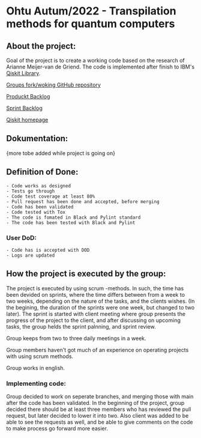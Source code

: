 # Ohtu Autum/2022 - Transpilation methods for quantum computers

## About the project:
 
Goal of the project is to create a working code based on the research of Arianne Meijer-van de Griend. The code is implemented after finish to IBM's [Qiskit Library](https://github.com/Qiskit).

[Groups fork/woking GitHub repository](https://github.com/Helsinki-Qubits/qiskit-terra)

[Produckt Backlog](https://helsinkifi-my.sharepoint.com/:x:/r/personal/millakel_ad_helsinki_fi/_layouts/15/Doc.aspx?sourcedoc=%7BC58FB878-9F7B-4334-93D8-647B7DFE3E74%7D&file=Product%20backlog.xlsx&action=default&mobileredirect=true)

[Sprint Backlog](https://helsinkifi-my.sharepoint.com/:x:/r/personal/millakel_ad_helsinki_fi/_layouts/15/Doc.aspx?sourcedoc=%7B566544E6-71A8-496F-9718-003388685840%7D&file=Sprint%20backlog.xlsx&action=default&mobileredirect=true)



[Qiskit homepage](https://qiskit.org/)

## Dokumentation:

{more tobe added while project is going on}

  ## Definition of Done:
    - Code works as designed
    - Tests go through
    - Code test coverage at least 80%
    - Pull request has been done and accepted, before merging
    - Code has been validated
    - Code tested with Tox
    - The code is fomated in Black and Pylint standard
    - The code has been tested with Black and Pylint
  
  ### User DoD:
    - Code has is accepted with DOD
    - Logs are updated

## How the project is executed by the group:

The project is executed by using scrum -methods. In such, the time has been devided on sprints, where the time differs between from a week to two weeks, depending on the nature of the tasks, and the clients wishes. (In the begining, the duration of the sprints were one week, but changed to two later). The sprint is started with client meeting where group presents the progress of the project to the client, and after discussing on upcoming tasks, the group helds the sprint palnning, and sprint review.

Group keeps from two to three daily meetings in a week.

Group members haven't got much of an experience on operating projects with using scrum methods. 

Group works in english.


### Implementing code:

Group decided to work on seperate branches, and merging those with main after the code has been validated. In the beginning of the project, group decided there should be at least three members who has reviewed the pull request, but later decided to lower it into two. Also client was added to be able to see the requests as well, and be able to give comments on the code to make process go forward more easier.
